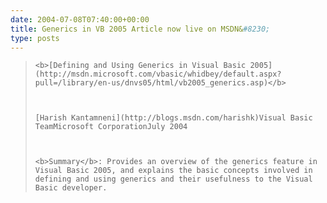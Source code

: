 ```yaml
---
date: 2004-07-08T07:40:00+00:00
title: Generics in VB 2005 Article now live on MSDN&#8230;
type: posts
---
```

<blockquote dir="ltr" style="MARGIN-RIGHT: 0px">

    <b>[Defining and Using Generics in Visual Basic 2005](http://msdn.microsoft.com/vbasic/whidbey/default.aspx?pull=/library/en-us/dnvs05/html/vb2005_generics.asp)</b>



    [Harish Kantamneni](http://blogs.msdn.com/harishk)Visual Basic TeamMicrosoft CorporationJuly 2004



    <b>Summary</b>: Provides an overview of the generics feature in Visual Basic 2005, and explains the basic concepts involved in defining and using generics and their usefulness to the Visual Basic developer.

</blockquote>



